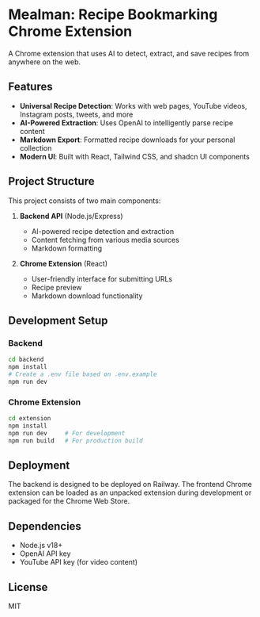 # Mealman: Recipe Bookmarking Chrome Extension

A Chrome extension that uses AI to detect, extract, and save recipes from anywhere on the web.

## Features

- **Universal Recipe Detection**: Works with web pages, YouTube videos, Instagram posts, tweets, and more
- **AI-Powered Extraction**: Uses OpenAI to intelligently parse recipe content
- **Markdown Export**: Formatted recipe downloads for your personal collection
- **Modern UI**: Built with React, Tailwind CSS, and shadcn UI components

## Project Structure

This project consists of two main components:

1. **Backend API** (Node.js/Express)
   - AI-powered recipe detection and extraction
   - Content fetching from various media sources
   - Markdown formatting

2. **Chrome Extension** (React)
   - User-friendly interface for submitting URLs
   - Recipe preview
   - Markdown download functionality

## Development Setup

### Backend

```bash
cd backend
npm install
# Create a .env file based on .env.example
npm run dev
```

### Chrome Extension

```bash
cd extension
npm install
npm run dev     # For development
npm run build   # For production build
```

## Deployment

The backend is designed to be deployed on Railway. The frontend Chrome extension can be loaded as an unpacked extension during development or packaged for the Chrome Web Store.

## Dependencies

- Node.js v18+
- OpenAI API key
- YouTube API key (for video content)

## License

MIT

